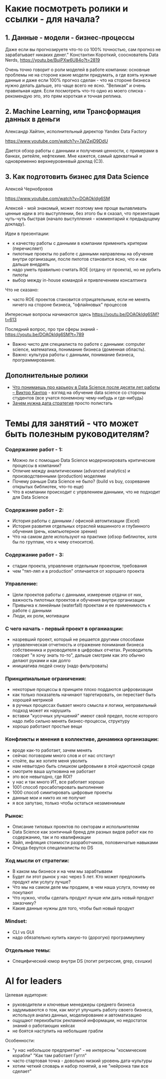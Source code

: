 # Какие посмотреть ролики и ссылки - для начала?


## 1. Данные - модели - бизнес-процессы 


Даже если вы прогнозируете что-то со 100% точностью, сам прогноз не зарабатывает никаких денег."
Константин Короткий, сооснователь Data Nerds, https://youtu.be/BujPXw6U84o?t=2819

Очень точно говорит о роли моделей в работе компании: основные проблемы не на 
стороне какие модели придумать, а где взять нужные данные и даже если
100% прогноз сделан - что на стороне бизнеса нужно делать дальше, это чаще всего 
не ясно. "Великая" и очень правильная идея. Если посмотреть что-то одно из моего 
списка - рекомендую это, это прям короткая и точная реплика.

## 2. Machine Learning, или Трансформация данных в деньги

Александр Хайтин, исполнительный директор Yandex Data Factory 

https://www.youtube.com/watch?v=7aVZejD9DdU  

Дается обзор работы с данными и получения ценности, с примерами в банках, ритейле, нефтехиме. Мне кажется, самый адекватный и одновременно верхнеуровневый доклад (СЗ).


## 3. Как подготовить бизнес для Data Science

Алексей Чернобровов

https://www.youtube.com/watch?v=DOAOkldg6SM

Алексей - мой знакомый, может поэтому мне проще вылавливать ценные идеи в 
это выступлении, без этого бы я сказал, что презентация чуть-чуть 
быстрая (начало выступления - комментарий к предыдущему докладу).

Идеи в презентации:

- к качеству работы с данными в компании применить критерии (перечисляет)
- пилотные проекты по работе с данными направлены на обучение внутри организации,
  после пилотов становится ясно, что и как дальше внедрять
- надо уметь правильно считать ROE (отдачу от проекта), но не рубить пилоты
- выбор между in-house командой и привлечением консалтинга

Что не сказано: 
- часто ROE проектов становится отрицательным, если не менять ничего 
  на стороне бизнеса, "офлайновых" процессов

Интересные вопросы начинаются здесь https://youtu.be/DOAOkldg6SM?t=613

Последний вопрос, про три сферы знаний - https://youtu.be/DOAOkldg6SM?t=789
- Важно чисто для специалиста по работе с данными: computer science, 
  математика, понимание бизнеса (доменная область).
- Важно: культура работы с данными, понимание бизнеса, программирование.


## Дополнительные ролики

- [Что понимаешь про карьеру в Data Science после десяти лет работы – Виктор Кантор](
https://www.youtube.com/watch?v=DPTJVR06cdg) - взгляд на обучение data science со стороны студентов 
(все учатся понемнону чему-нибудь и где-нибудь)
- [Зачем нужна дата стратегия](https://drive.google.com/drive/folders/1m3iW3xhYJppPofDFgBp6EXSgURcrQ1e1) 
  просто полистать


# Темы для занятий - что может быть полезным руководителям?


### Содержание работ - 1:

- Можно ли с помощью Data Science модернизировать критические процессы
  в компании?
- Отличие между аналитическими (advanced analytics) и производственными 
  (production) моделями
- Почему раньше Data Science не было? (build vs buy, созревание открытых библиотек, что-то еще)
- Что в компании происходит с упрвлением данными, что не подходит для Data Science


###  Содержание работ - 2:

- История работы с данными / офисной автомтизации (Excel)
- История развития отдельных отраслей машинного и глубинного обучения
  (речь, компьютерное зрение)
- Что на самом деле используют на практике (обзор библиотек, хотя бы по группам, 
  что к чему относится).

###  Содержание работ - 3:

- стадии проекта, управление отдельным проектом, требования
- чем "тяп-ляп и в production" отличается от хорошего проекта 

### Управление:

- Цели проектов работы с данными, измерение отдачи от них, важность пилотных 
  проектов и обучения внутри организации
- Привычка к линейным (waterfall) проектам и ее применимость к работе с данными
- Люди, их роли, мотивации

### С чего начать - первый проект в органиазции:

- назревший проект, который не решается другими способами
- управленческая отчетность и отражение понимания бизнеса собственника и руководителя
  в цифровых отчетах. Руководитель говорит "я хочу знать то-то", дальше смотрим как это 
  обычно делают руками и как долго
- инициатива людей снизу (надо фильтровать)

### Принципиальные ограничения:

- некоторые процессы в принципе плохо поддаются цифровизации
- как только показатель начинают таргетировать, он перестает быть хорошей метрикой
- в ручных процессах бывает много смысла и логики, неправильный подход может 
  их нарушить
- вставки "кусочных улучшений" имеют свой предел, после которого надо либо 
  сильно менять бизнес-процессы, структуру 
- хорошо работают простые вещи

### Конфликты и мнения в коллективе, динамика организации:

- вроде как-то работает, зачем менять
- сейчас поговорим много слов и от нас отстанут
- стойте, вы же хотите меня уволить
- нам невыгодно быть слишком цифровыми в этой идиотской среде
- смотрите ваша шутковина не работает
- это все невыгодно, где ROI?
- у нас и так много ИТ, все работает хорошо
- 1001 способ просаботировать выполнение
- 1000 способ симитировать цифровые проекты
- данные мои и никто их не получит
- я все запутаю, только чтобы остаться незаменимым

### Рынок:

- Описание типовых проектов по секторам и испольнителям
- Data Science как зонтичный бренд для разных видов работ
  как по содержанию, так и по квалификации 
- Хайп, инфляция стоимости разработчиков, половинчатые навыками
- Откуда берутся спецалиалисты по DS

### Ход мысли от стратегии:

- В каком мы бизнесе и на чем мы зарабтываем
- Будет ли этот рынок у нас через 5 лет. Кто может предложить
  продукт или услугу лучше?
- Что мы на самом деле мы продаем, в чем наша услуга, 
  почему ее покупают
- Что нужно, чтобы сделать продукт лучше или дать новый продукт 
  заказчику?
- Какие данные нужны для того, чтобы был новый продукт


### Mindset:

- CLI vs GUI 
- надо обязательно купить какую-то (дорогую) программулину


### Отдельные темы:

- Специфический юмор внутри DS (логит регрессия, grep, csvшки)


# AI for leaders

Целевая аудитория:

- руководители и ключевые менеджеры среднего бизнеса
- задумываются о том, как могут улучшить работу своего бизнеса,
  используя анализ данных, моделирование и автоматизацию
- ощущают переизбыток рекламной информации, но недостаток знаний о работающих кейсах
- не боятся наступить на небольшие грабли

Особенности:

- "у нас небольшое предприятие" - не интересны "космические корабли" "Как там работает Гуггл"
- часто стартовая точка - довольно низкий уровень дата-культуры
- хотим четкий словарь и набор понятий, а не "нейронка там все сделает"


